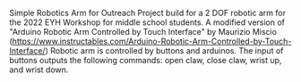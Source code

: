 Simple Robotics Arm for Outreach 
Project build for a 2 DOF robotic arm for the 2022 EYH Workshop for middle school students.
A modified version of "Arduino Robotic Arm Controlled by Touch Interface" by Maurizio Miscio (https://www.instructables.com/Arduino-Robotic-Arm-Controlled-by-Touch-Interface/)
Robotic arm is controlled by buttons and arduinos. The input of buttons outputs the following commands: open claw, close claw, wrist up, and wrist down. 
